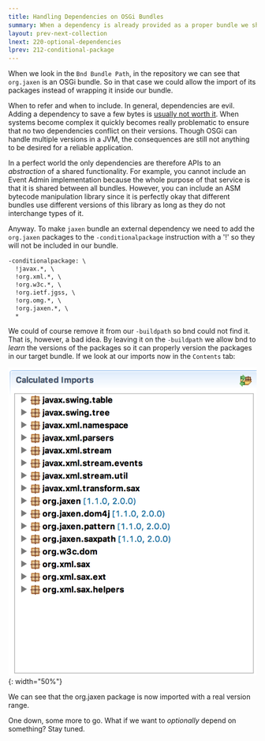 ```yaml
---
title: Handling Dependencies on OSGi Bundles 
summary: When a dependency is already provided as a proper bundle we should probably not include it.
layout: prev-next-collection
lnext: 220-optional-dependencies
lprev: 212-conditional-package
---
```



When we look in the `Bnd Bundle Path`, in the repository we can see that `org.jaxen` is an OSGi bundle. So in that case we could allow the import of its packages instead of wrapping it inside our bundle.

When to refer and when to include. In general, dependencies are evil. Adding a dependency to save a few bytes is [usually not worth it](http://www.theregister.co.uk/2016/03/23/npm_left_pad_chaos/). When systems become complex it quickly becomes really problematic to ensure that no two dependencies conflict on their versions. Though OSGi can handle multiple versions in a JVM, the consequences are still not anything to be desired for a reliable application. 

In a perfect world the only dependencies are therefore APIs to an _abstraction_ of a shared functionality. For example, you cannot include an Event Admin implementation because the whole purpose of that service is that it is shared between all bundles. However, you can include an ASM bytecode manipulation library since it is perfectly okay that different bundles use different versions of this library as long as they do not interchange types of it. 	

Anyway. To make `jaxen` bundle an external dependency we need to add the `org.jaxen` packages to the `-conditionalpackage` instruction with a '!' so they will not be included in our bundle.

	-conditionalpackage: \
	  !javax.*, \
	  !org.xml.*, \ 
	  !org.w3c.*, \
	  !org.ietf.jgss, \
	  !org.omg.*, \
	  !org.jaxen.*, \
	  *

We could of course remove it from our `-buildpath` so bnd could not find it. That is, however, a bad idea. By leaving it on the `-buildpath` we allow bnd to _learn_ the versions of the packages so it can properly version the packages in our target bundle. If we look at our imports now in the `Contents` tab:

![Importing jaxen](img/imports-bundle.png){: width="50%"}

We can see that the org.jaxen package is now imported with a real version range.       

One down, some more to go. What if we want to _optionally_ depend on something? Stay tuned.

[DOM4J]: http://jpm4j.org/#!/p/org.jdom/jdom
[JPM4J]: http://jpm4j.org/
[-conditionalpackage]: http://bnd.bndtools.org/instructions/conditionalpackage.html
[blog]: http://njbartlett.name/2014/05/26/static-linking.html
[133 Service Loader Mediator Specification]: http://blog.osgi.org/2013/02/javautilserviceloader-in-osgi.html
[semanticaly versioned]: http://bnd.bndtools.org/chapters/170-versioning.html 
[135.3 osgi.contract Namespace]: http://blog.osgi.org/2013/08/osgi-contracts-wonkish.html
[BSD style license]: http://dom4j.sourceforge.net/dom4j-1.6.1/license.html
[supernodes of small worlds]: https://en.wikipedia.org/wiki/Small-world_network
[OSGiSemVer]: https://www.osgi.org/wp-content/uploads/SemanticVersioning.pdf
[osgi.enroute.examples.wrapping.dom4j.adapter]: https://github.com/osgi/osgi.enroute.examples/tree/485624f6cb66df91f668d6eb9a5c8e491312c8c4/osgi.enroute.examples.wrapping.dom4j.adapter